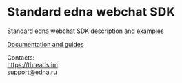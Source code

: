 # Standard edna webchat SDK

Standard edna webchat SDK description and examples

[Documentation and guides](../../wiki)

Contacts:<br>
https://threads.im<br>
support@edna.ru

